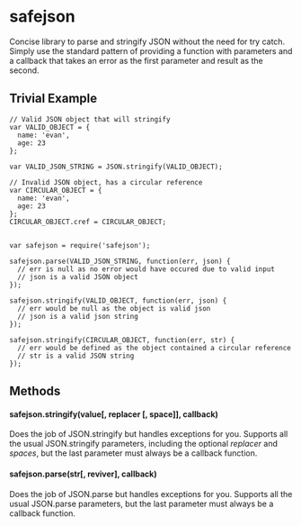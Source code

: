 # safejson

Concise library to parse and stringify JSON without the need for try catch. Simply use the standard pattern of providing a function with parameters and a callback that takes an error as the first parameter and result as the second.

## Trivial Example
```
// Valid JSON object that will stringify
var VALID_OBJECT = {
  name: 'evan',
  age: 23
};

var VALID_JSON_STRING = JSON.stringify(VALID_OBJECT);

// Invalid JSON object, has a circular reference
var CIRCULAR_OBJECT = {
  name: 'evan',
  age: 23
};
CIRCULAR_OBJECT.cref = CIRCULAR_OBJECT;


var safejson = require('safejson');

safejson.parse(VALID_JSON_STRING, function(err, json) {
  // err is null as no error would have occured due to valid input
  // json is a valid JSON object
});

safejson.stringify(VALID_OBJECT, function(err, json) {
  // err would be null as the object is valid json
  // json is a valid json string
});

safejson.stringify(CIRCULAR_OBJECT, function(err, str) {
  // err would be defined as the object contained a circular reference
  // str is a valid JSON string
});
```


## Methods
#### safejson.stringify(value[, replacer [, space]], callback)
Does the job of JSON.stringify but handles exceptions for you. Supports all the usual JSON.stringify parameters, including the optional *replacer* and *spaces*, but the last parameter must always be a callback function.

#### safejson.parse(str[, reviver], callback)
Does the job of JSON.parse but handles exceptions for you. Supports all the usual JSON.parse parameters, but the last parameter must always be a callback function.